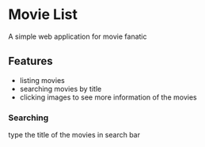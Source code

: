 # Movie List
A simple web application for movie fanatic

## Features
- listing movies
- searching movies by title
- clicking images to see more information of the movies

### Searching
type the title of the movies in search bar
